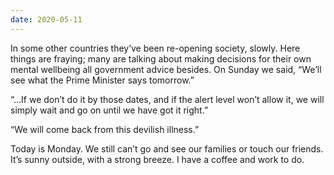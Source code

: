 ```yaml
---
date: 2020-05-11
---
```


In some other countries they’ve been re-opening society, slowly. Here things are fraying; many are talking about making decisions for their own mental wellbeing all government advice besides. On Sunday we said, “We’ll see what the Prime Minister says tomorrow.”

“…If we don’t do it by those dates, and if the alert level won’t allow it, we will simply wait and go on until we have got it right.”

“We will come back from this devilish illness.”

Today is Monday. We still can’t go and see our families or touch our friends. It’s sunny outside, with a strong breeze. I have a coffee and work to do.

